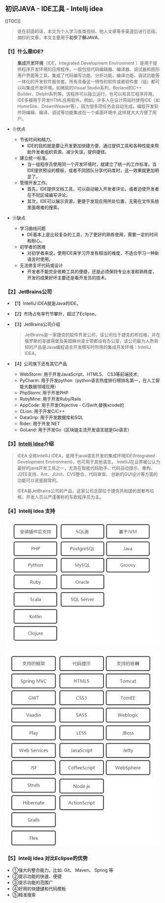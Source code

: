 ## 初识JAVA \- IDE工具 - Intellj idea

[[TOC]]

> 说在前面的话，本文为个人学习各类视频、他人文章等多渠道后进行总结、摘抄的文章，本文主要用于<b>初步了解JAVA</b>。

### 【1】什么是IDE?

>  **集成开发环境**（IDE，Integrated Development Environment ）是用于提供程序开发环境的应用程序，一般包括代码编辑器、编译器、调试器和图形用户界面等工具。集成了代码编写功能、分析功能、编译功能、调试功能等一体化的开发软件服务套。所有具备这一特性的软件或者软件套（组）都可以叫集成开发环境。如微软的Visual Studio系列，Borland的C++ Builder、Delphi系列等。该程序可以独立运行，也可以和其它程序并用。IDE多被用于开发HTML应用软件。例如，许多人在设计网站时使用IDE（如HomeSite、DreamWeaver等），因为很多项任务会自动生成。编程开发软件将编辑、编译、调试等功能集成在一个桌面环境中,这样就大大方便了用户。

- ❀优点
  - 节省时间和精力。
    -  IDE的目的就是要让开发更加快捷方便，通过提供工具和各种性能来帮助开发者组织资源，减少失误，提供捷径。
  - 建立统一标准。
    - 当一组程序员使用同一个开发环境时，就建立了统一的工作标准，当IDE提供预设的模板，或者不同团队分享代码库时，这一效果就更加明显了。
  - 管理开发工作。
    - 首先，IDE提供文档工具，可以自动输入开发者评论，或者迫使开发者在不同区域编写评论。
    - 其次，IDE可以展示资源，更便于发现应用所处位置，无需在文件系统里面艰难的搜索。

- ❀缺点
  - 学习曲线问题
    - DE基本上是比较复杂的工具，为了更好的熟练使用，需要一定的时间和耐心。
  - 初学者的困难
    - 对初学者来说，使用IDE来学习开发有相当的难度，不适合学习一种新语言时使用。
  - 无法修复坏代码或设计
    - 开发者不能完全依赖工具的便捷，还是必须保持专业水准和熟练度，开发的成果好坏主要还是看开发员的技术。

### 【2】JetBrains公司

- 【1】IntelliJ IDEA就是Java的IDE。

- 【2】市场占有率竹节攀升，超过了Eclipse。

- 【3】JetBrains公司介绍

  > JetBrains是一家捷克的软件开发公司，该公司位于捷克的布拉格，并在 俄罗斯的圣彼得堡及美国麻州波士顿都设有办公室，该公司最为人所熟知的产品是Java编程语言开发撰写时所用的集成开发环境：IntelliJ IDEA。

- 【4】公司旗下还有其它产品
  - WebStorm: 用于开发JavaScript、HTML5、 CS3等前端技术;
  - PyCharm: 用于开发python（python语言热度排行榜排名第一，在人工智能大数据领域应用）
  - PhpStorm: 用于开发PHP
  - RubyMine: 用于开发Ruby/Rails
  - AppCode: 用于开发Objective - C/Swift,替换xcode的
  - CLion: 用于开发C/C++
  - DataGrip: 用于开发数据库和SQL
  - Rider: 用于开发.NET
  - GoLand: 用于开发Go（区块链主流开发语言就是Go语言）

### 【3】[Intellj Idea](官网：https://www.jetbrains.com/)介绍

> IDEA 全称IntelliJ IDEA，是用于java语言开发的集成环境IDE(Integrated Development Environment)，也可用于其他语言。
>         IntelliJ在业界被公认为最好的java开发工具之一，尤其在智能代码助手、代码自动提示、重构、J2EE支持、Ant、JUnit、CVS整合、代码审查、 创新的GUI设计等方面的功能可以说是超常的。
>
> IDEA是JetBrains公司的产品，这家公司总部位于捷克共和国的首都布拉格，开发人员以严谨著称的东欧程序员为主。

### 【4】Intellj Idea 支持

![image-20241030170058734](../../../.vuepress/public/images/image-20241030170058734.png)

![image-20241030170110114](../../../.vuepress/public/images/image-20241030170110114.png)

### 【5】Intellj Idea 对比Eclipse的优势

- ①强大的整合能力。比如: Git、 Maven、 Spring 等
- ②提示功能的快速、便捷
- ③提示功能的范围广
- ④好用的快捷键和代码模板
- ⑤精准搜索